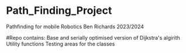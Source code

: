 # Path_Finding_Project
Pathfinding for mobile Robotics
Ben Richards
2023/2024

#Repo contains:
Base and serially optimised version of Dijkstra's algirith
Utility functions
Testing areas for the classes
